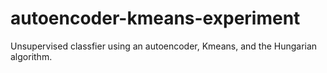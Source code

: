 # autoencoder-kmeans-experiment
Unsupervised classfier using an autoencoder, Kmeans, and the Hungarian algorithm.

